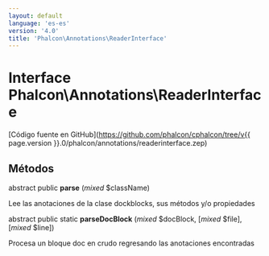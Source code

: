 ```yaml
---
layout: default
language: 'es-es'
version: '4.0'
title: 'Phalcon\Annotations\ReaderInterface'
---
```

# Interface **Phalcon\Annotations\ReaderInterface**

[Código fuente en GitHub](https://github.com/phalcon/cphalcon/tree/v{{ page.version }}.0/phalcon/annotations/readerinterface.zep)

## Métodos

abstract public **parse** (*mixed* $className)

Lee las anotaciones de la clase dockblocks, sus métodos y/o propiedades

abstract public static **parseDocBlock** (*mixed* $docBlock, [*mixed* $file], [*mixed* $line])

Procesa un bloque doc en crudo regresando las anotaciones encontradas